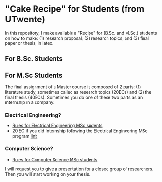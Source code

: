# "Cake Recipe" for Students (from UTwente)
In this repository, I make available a "Recipe" for (B.Sc. and M.Sc.) students on how to make: (1) research proposal, (2) research topics, and (3) final paper or thesis; in latex.

## For B.Sc. Students

## For M.Sc Students
The final assignment of a Master course is composed of 2 parts: (1) literature study, sometimes called as research topics (20ECs) and (2) the final thesis (40ECs). Sometimes you do one of these two parts as an internship in a company. 

### Electrical Engineering?
- [Rules for Electrical Engineering MSc sudents](https://www.utwente.nl/en/mee/programme-guidelines/#important-rules-regarding-examinations-and-project-assessment)
- 20 EC if you did Internship following the Electrical Engineering MSc program [link](https://www.utwente.nl/en/mee/programme-information/Internship/#contents)

### Computer Science?
- [Rules for Computer Science MSc students](https://www.utwente.nl/en/education/master/programmes/computer-science/programme/)


I will request you to give a presentation for a closed group of researchers. Then you will start working on your thesis. 

